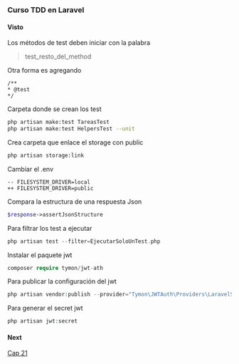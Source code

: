 ### Curso TDD en Laravel

#### Visto

Los métodos de test deben iniciar con la palabra 
> test_resto_del_method

Otra forma es agregando
```
/**
* @test
*/
```

Carpeta donde se crean los test
```bash
php artisan make:test TareasTest 
php artisan make:test HelpersTest --unit 
```

Crea carpeta que enlace el storage con public
```bash
php artisan storage:link 
```

Cambiar el .env
```env
-- FILESYSTEM_DRIVER=local
++ FILESYSTEM_DRIVER=public
```

Compara la estructura de una respuesta Json
```php
$response->assertJsonStructure
```

Para filtrar los test a ejecutar 
```php
php artisan test --filter=EjecutarSoloUnTest.php
```

Instalar el paquete jwt
```php
composer require tymon/jwt-ath
```

Para publicar la configuración del jwt 
```php
php artisan vendor:publish --provider="Tymon\JWTAuth\Providers\LaravelServiceProvider"
```

Para generar el secret jwt 
```php
php artisan jwt:secret
```


#### Next
[Cap 21](https://codersfree.com/courses-status/introduccion-a-las-pruebas-automatizadas-con-laravel-tdd/como-funciona-la-autenticacion-por-token)


